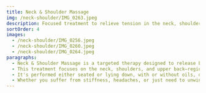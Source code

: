 ```yaml
---
title: Neck & Shoulder Massage
img: /neck-shoulder/IMG_0263.jpeg
description: Focused treatment to relieve tension in the neck, shoulders, and upper back.
sortOrder: 4
images:
  - /neck-shoulder/IMG_0256.jpeg
  - /neck-shoulder/IMG_0260.jpeg
  - /neck-shoulder/IMG_0264.jpeg
paragraphs:
  - Neck & Shoulder Massage is a targeted therapy designed to release built-up tension in the upper body, especially in areas commonly affected by stress, posture, and daily strain.
  - This treatment focuses on the neck, shoulders, and upper back—regions that often carry the weight of long working hours, desk jobs, or emotional stress. Through a combination of kneading, pressure point work, and gentle stretching, the massage helps loosen tight muscles and improve blood flow.
  - It's performed either seated or lying down, with or without oils, depending on your comfort. The technique is both effective and time-efficient, making it a great option for those looking for quick but impactful relief.
  - Whether you suffer from stiffness, headaches, or just need to unwind after a long day, a Neck & Shoulder Massage provides focused care that restores ease and mobility in your upper body.
---
```


